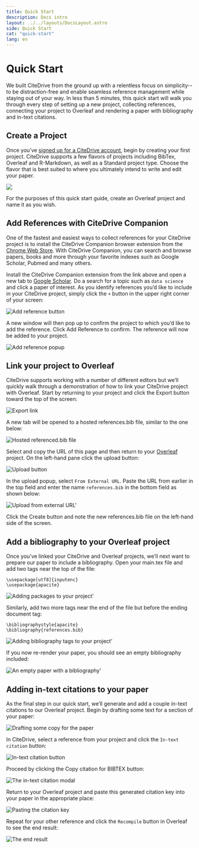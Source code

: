 ```yaml
---
title: Quick Start
description: Docs intro
layout: ../../layouts/DocsLayout.astro
side: Quick Start
cat: "quick-start"
lang: en
---
```


# Quick Start

We built CiteDrive from the ground up with a relentless focus on simplicity-- to be distraction-free and enable seamless reference management while staying out of your way. In less than 5 minutes, this quick start will walk you through every step of setting up a new project, collecting references, connecting your project to Overleaf and rendering a paper with bibliography and in-text citations.

## Create a Project

Once you’ve [signed up for a CiteDrive account](https://app.citedrive.com/sign-up),
begin by creating your first project. CiteDrive supports a few flavors of projects including BibTex, Overleaf and R-Markdown, as well as a Standard project type. Choose the flavor that is best suited to where you ultimately intend to write and edit your paper.

![](/assets/create-citedrive-project.png)

For the purposes of this quick start guide, create an Overleaf project and name it as you wish.

## Add References with CiteDrive Companion

One of the fastest and easiest ways to collect references for your CiteDrive project is to install the CiteDrive Companion browser extension from the [Chrome Web Store](https://chrome.google.com/webstore/detail/citedrive-companion/gmmonfphegngpcbcapfbgembkjeookik). With CiteDrive Companion, you can search and browse papers, books and more through your favorite indexes such as Google Scholar, Pubmed and many others.

Install the CiteDrive Companion extension from the link above and open a new tab to [Google Scholar](https://scholar.google.com/). Do a search for a topic such as `data science` and click a paper of interest. As you identify references you’d like to include in your CiteDrive project, simply click the `+` button in the upper right corner of your screen:

![Add reference button](/assets/citedrive-companion-button.png)



A new window will then pop up to confirm the project to which you’d like to add the reference. Click Add Reference to confirm. The reference will now be added to your project.

![Add reference popup](/assets/citedrive-companion-popup.png)

## Link your project to Overleaf

CiteDrive supports working with a number of different editors but we’ll quickly walk through a demonstration of how to link your CiteDrive project with Overleaf. Start by returning to your project and click the Export button toward the top of the screen:

![Export link](/assets/export-link.png)


A new tab will be opened to a hosted references.bib file, similar to the one below:

![Hosted referenced.bib file](/assets/exported-bibtex.png)


Select and copy the URL of this page and then return to your [Overleaf](https://www.overleaf.com/project) project. On the left-hand pane click the upload button:

![Upload button](/assets/upload-button.png)

In the upload popup, select `From External URL`. Paste the URL from earlier in the top field and enter the name `references.bib` in the bottom field as shown below:

![Upload from external URL'](/assets/add-from-external-url.png)


Click the Create button and note the new references.bib file on the left-hand side of the screen.

## Add a bibliography to your Overleaf project

Once you’ve linked your CiteDrive and Overleaf projects, we’ll next want to prepare our paper to include a bibliography. Open your main.tex file and add two tags near the top of the file:

    \usepackage[utf8]{inputenc}
    \usepackage{apacite}

![Adding packages to your project'](/assets/add-packages.png)

Similarly, add two more tags near the end of the file but before the ending document tag:

    \bibliographystyle{apacite}
    \bibliography{references.bib}

![Adding bibliography tags to your project'](/assets/add-bibliography-tags.png)


If you now re-render your paper, you should see an empty bibliography included:

![An empty paper with a bibliography'](/assets/initial-paper.png)

## Adding in-text citations to your paper

As the final step in our quick start, we’ll generate and add a couple in-text citations to our Overleaf project. Begin by drafting some text for a section of your paper:

![Drafting some copy for the paper](/assets/draft-paper-copy.png)

In CiteDrive, select a reference from your project and click the `In-text citation` button:

![In-text citation button](/assets/intext-citation-button.png)


Proceed by clicking the Copy citation for BIBTEX button:

![The in-text citation modal](/assets/copy-citation-key.png)


Return to your Overleaf project and paste this generated citation key into your paper in the appropriate place:

![Pasting the citation key](/assets/paste-intext-citation.png)


Repeat for your other reference and click the `Recompile` button in Overleaf to see the end result:

![The end result](/assets/rendered-paper.png)
